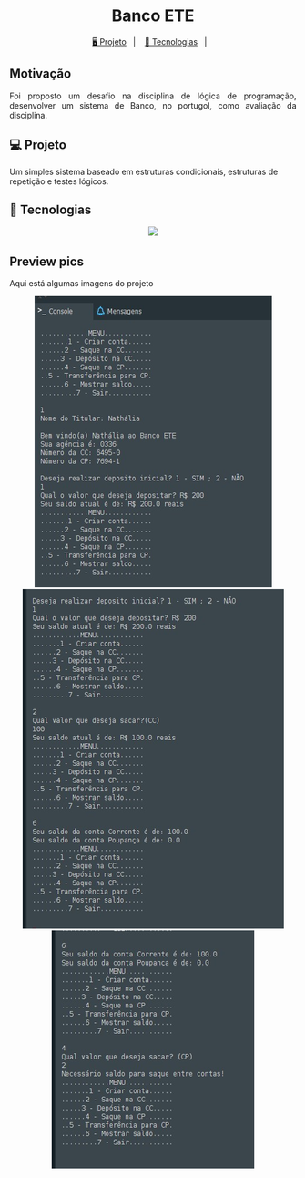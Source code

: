 <h1 align="center">
  Banco ETE
</h1>

<p align="center">
  <a href="#-projeto">🖥️ Projeto</a>&nbsp;&nbsp;&nbsp;|&nbsp;&nbsp;&nbsp;
  <a href="#-tecnologias">🚀 Tecnologias</a>&nbsp;&nbsp;&nbsp;|&nbsp;&nbsp;&nbsp;
 </p>

## Motivação

<p align="justify">Foi proposto um desafio na disciplina de lógica de programação, desenvolver um sistema de Banco, no portugol, como avaliação da disciplina.</p>

## 💻 Projeto

Um simples sistema baseado em estruturas condicionais, estruturas de repetição e testes lógicos. 

## 🚀 Tecnologias

<p align="center">
  <img src="https://img.shields.io/badge/-Portugol-121e24?logo=CodeSandBox&logoColor=ffc200" />
</p>

## Preview pics

<p>Aqui está algumas imagens do projeto</p>

 <div align="center">
 <img src="https://github.com/Nathaliaraphaella/Projeto-Banco-ETE/blob/main/img%20port%201.jpg?raw=true" width: 200px/>
   <img src="https://github.com/Nathaliaraphaella/Projeto-Banco-ETE/blob/main/img%20port%202.jpg?raw=true" width: 200px/>
 </div>
 
 <div align="center">
 <img src="https://github.com/Nathaliaraphaella/Projeto-Banco-ETE/blob/main/img%20port%203.jpg?raw=true" width: 200px/>
 </div>

